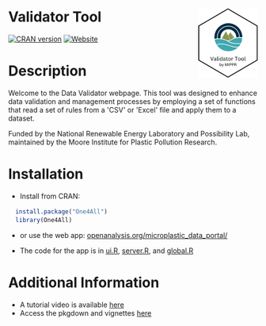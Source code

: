 # Validator Tool <a href="https://openanalysis.org/microplastic_data_portal/"><img src="man/Validatorhex.png" alt="Validator Tool logo" align="right" style="height: 140px;"/></a>

[![CRAN version](https://www.r-pkg.org/badges/version/One4All)](https://CRAN.R-project.org/package=One4All) [![Website](https://img.shields.io/badge/web-openanalysis.org-white)](https://openanalysis.org/microplastic_data_portal/)

# Description

Welcome to the Data Validator webpage. This tool was designed to enhance data validation and management processes by employing a set of functions that read a set of rules from a 'CSV' or 'Excel' file and apply them to a dataset.

Funded by the National Renewable Energy Laboratory and Possibility Lab, maintained by the Moore Institute for Plastic Pollution Research.

# Installation

-   Install from CRAN:

``` r
  install.package("One4All")
  library(One4All)
```

-   or use the web app: [openanalysis.org/microplastic_data_portal/](https://openanalysis.org/microplastic_data_portal/)

-   The code for the app is in [ui.R](https://github.com/Moore-Institute-4-Plastic-Pollution-Res/One4All/blob/main/code/validator/ui.R), [server.R](https://github.com/Moore-Institute-4-Plastic-Pollution-Res/One4All/blob/main/code/validator/server.R), and [global.R](https://github.com/Moore-Institute-4-Plastic-Pollution-Res/One4All/blob/main/code/validator/global.R)

# Additional Information

-   A tutorial video is available [here](https://www.youtube.com/embed/LMpf5-K_tYQ)
-   Access the pkgdown and vignettes [here](https://moore-institute-4-plastic-pollution-res.github.io/One4All/)
